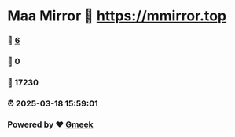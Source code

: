 # Maa Mirror :link: https://mmirror.top 
### :page_facing_up: [6](https://mmirror.top/tag.html) 
### :speech_balloon: 0 
### :hibiscus: 17230 
### :alarm_clock: 2025-03-18 15:59:01 
### Powered by :heart: [Gmeek](https://github.com/Meekdai/Gmeek)
